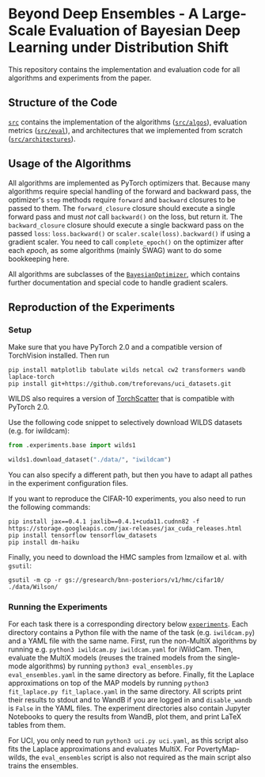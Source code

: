 # Beyond Deep Ensembles - A Large-Scale Evaluation of Bayesian Deep Learning under Distribution Shift

This repository contains the implementation and evaluation code for all algorithms and experiments from the paper.

## Structure of the Code
[`src`](./src/) contains the implementation of the algorithms ([`src/algos`](./src/algos/)), evaluation metrics ([`src/eval`](./src/eval/)), and architectures that we implemented from scratch ([`src/architectures`](./src/architectures/)).


## Usage of the Algorithms
All algorithms are implemented as PyTorch optimizers that.
Because many algorithms require special handling of the forward and backward pass, the optimizer's `step` methods require `forward` and `backward` closures to be passed to them.
The `forward_closure` closure should execute a single forward pass and must *not* call `backward()` on the loss, but return it.
The `backward_closure` closure should execute a single backward pass on the passed `loss`: `loss.backward()` or `scaler.scale(loss).backward()` if using a gradient scaler.
You need to call `complete_epoch()` on the optimizer after each *epoch*, as some algorithms (mainly SWAG) want to do some bookkeeping here.

All algorithms are subclasses of the [`BayesianOptimizer`](./src/algos/algo.py), which contains further documentation and special code to handle gradient scalers.


## Reproduction of the Experiments

### Setup
Make sure that you have PyTorch 2.0 and a compatible version of TorchVision installed.
Then run
```
pip install matplotlib tabulate wilds netcal cw2 transformers wandb laplace-torch
pip install git+https://github.com/treforevans/uci_datasets.git
```
WILDS also requires a version of [TorchScatter](https://github.com/rusty1s/pytorch_scatter) that is compatible with PyTorch 2.0.

Use the following code snippet to selectively download WILDS datasets (e.g. for iwildcam):
```python
from .experiments.base import wilds1

wilds1.download_dataset("./data/", "iwildcam")
```
You can also specify a different path, but then you have to adapt all pathes in the experiment configuration files.

If you want to reproduce the CIFAR-10 experiments, you also need to run the following commands:
```
pip install jax==0.4.1 jaxlib==0.4.1+cuda11.cudnn82 -f https://storage.googleapis.com/jax-releases/jax_cuda_releases.html
pip install tensorflow tensorflow_datasets
pip install dm-haiku
```
Finally, you need to download the HMC samples from Izmailow et al. with `gsutil`:
```
gsutil -m cp -r gs://gresearch/bnn-posteriors/v1/hmc/cifar10/ ./data/Wilson/
```

### Running the Experiments
For each task there is a corresponding directory below [`experiments`](./experiments/).
Each directory contains a Python file with the name of the task (e.g. `iwildcam.py`) and a YAML file with the same name.
First, run the non-MultiX algorithms by running e.g.  `python3 iwildcam.py iwildcam.yaml` for iWildCam.
Then, evaluate the MultiX models (reuses the trained models from the single-mode algorithms) by running `python3 eval_ensembles.py eval_ensembles.yaml` in the same directory as before.
Finally, fit the Laplace approximations on top of the MAP models by running `python3 fit_laplace.py fit_laplace.yaml` in the same directory.
All scripts print their results to stdout and to WandB if you are logged in and `disable_wandb` is `False` in the YAML files.
The experiment directories also contain Jupyter Notebooks to query the results from WandB, plot them, and print LaTeX tables from them.

For UCI, you only need to run `python3 uci.py uci.yaml`, as this script also fits the Laplace approximations and evaluates MultiX.
For PovertyMap-wilds, the `eval_ensembles` script is also not required as the main script also trains the ensembles.

